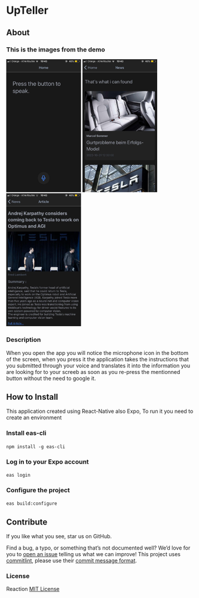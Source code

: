 # UpTeller

## About

### This is the images from the demo
<div style="flex">
	<img src="./assets/sc3.jpg" style="width:200px" />
	<img src="./assets/sc2.jpg" style="width:200px" />
	<img src="./assets/sc1.jpg" style="width:200px" />
</div>

### Description
<p>
When you open the app you will notice the microphone icon in the bottom of the screen, 
when you press it the application takes the instructions that you submitted through your 
voice and translates it into the information you are looking for to your screeb as soon as 
you re-press the mentionned button without the need to google it.
</p>

## How to Install 
<p>
	This application created using React-Native also Expo,
	To run it you need to create an environment
</p>

### Install eas-cli
``
npm install -g eas-cli
``

### Log in to your Expo account
``
eas login
``
### Configure the project
``
eas build:configure
``

## Contribute

If you like what you see, star us on GitHub.

Find a bug, a typo, or something that’s not documented well? We’d love for you to [open an issue](https://github.com/ThamerAyachi/UpTeller_plus/issues) telling us what we can improve! This project uses [commitlint](https://commitlint.js.org/#/), please use their [commit message format](https://www.conventionalcommits.org/en/v1.0.0/#summary).

### License

Reaction [MIT License](./LICENSE)
